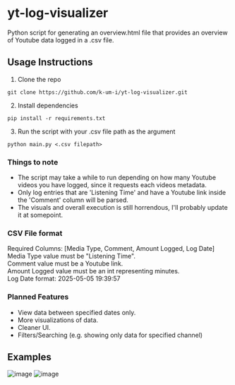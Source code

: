 # yt-log-visualizer
Python script for generating an overview.html file that provides an overview of Youtube data logged in a .csv file.

## Usage Instructions
1. Clone the repo
```
git clone https://github.com/k-um-i/yt-log-visualizer.git
```
2. Install dependencies
```
pip install -r requirements.txt
```
3. Run the script with your .csv file path as the argument
```
python main.py <.csv filepath>
```

### Things to note
- The script may take a while to run depending on how many Youtube videos you have logged, since it requests each videos metadata.
- Only log entries that are 'Listening Time' and have a Youtube link inside the 'Comment' column will be parsed.
- The visuals and overall execution is still horrendous, I'll probably update it at somepoint.

### CSV File format
Required Columns: [Media Type, Comment, Amount Logged, Log Date] \
Media Type value must be "Listening Time". \
Comment value must be a Youtube link. \
Amount Logged value must be an int representing minutes. \
Log Date format: 2025-05-05 19:39:57

### Planned Features
- View data between specified dates only.
- More visualizations of data.
- Cleaner UI.
- Filters/Searching (e.g. showing only data for specified channel)

## Examples
![image](https://github.com/user-attachments/assets/68054e91-5fed-4585-bae5-a4690ac8df59)
![image](https://github.com/user-attachments/assets/58adc059-4a0d-4dd2-ab06-0113a208e981)

